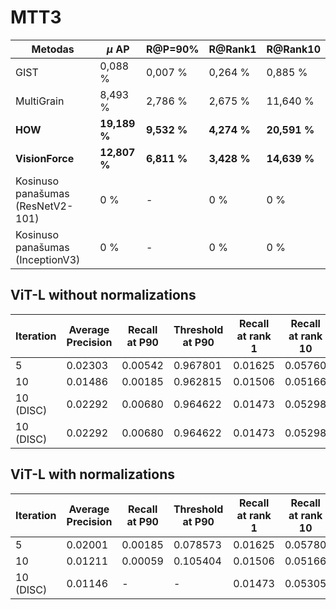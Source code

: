 # MTT3

| **Metodas**                       | **$\mu$ AP**  | **R@P=90\%** | **R@Rank1**  | **R@Rank10**  |
|-----------------------------------|---------------|--------------|--------------|---------------|
| GIST                              | 0,088 \%      | 0,007 \%     | 0,264 \%     | 0,885 \%      |
| MultiGrain                        | 8,493 \%      | 2,786 \%     | 2,675 \%     | 11,640 \%     |
| **HOW**                           | **19,189 \%** | **9,532 \%** | **4,274 \%** | **20,591 \%** |
| **VisionForce**                   | **12,807 \%** | **6,811 \%** | **3,428 \%** | **14,639 \%** |
| Kosinuso panašumas (ResNetV2-101) | 0 \%          | -            | 0 \%         | 0 \%          |
| Kosinuso panašumas (InceptionV3)  | 0 \%          | -            | 0 \%         | 0 \%          |

## ViT-L without normalizations

| **Iteration** | **Average Precision** | **Recall at P90** | **Threshold at P90** | **Recall at rank 1** | **Recall at rank 10** |
|---------------|-----------------------|-------------------|----------------------|----------------------|-----------------------|
| 5             | 0.02303               | 0.00542           | 0.967801             | 0.01625              | 0.05760               |
| 10            | 0.01486               | 0.00185           | 0.962815             | 0.01506              | 0.05166               |
| 10 (DISC)     | 0.02292               | 0.00680           | 0.964622             | 0.01473              | 0.05298               |
| 10 (DISC)     | 0.02292               | 0.00680           | 0.964622             | 0.01473              | 0.05298               |

## ViT-L with normalizations

| **Iteration** | **Average Precision** | **Recall at P90** | **Threshold at P90** | **Recall at rank 1** | **Recall at rank 10** |
|---------------|-----------------------|-------------------|----------------------|----------------------|-----------------------|
| 5             | 0.02001               | 0.00185           | 0.078573             | 0.01625              | 0.05780               |
| 10            | 0.01211               | 0.00059           | 0.105404             | 0.01506              | 0.05166               |
| 10 (DISC)     | 0.01146               | -                 | -                    | 0.01473              | 0.05305               |
